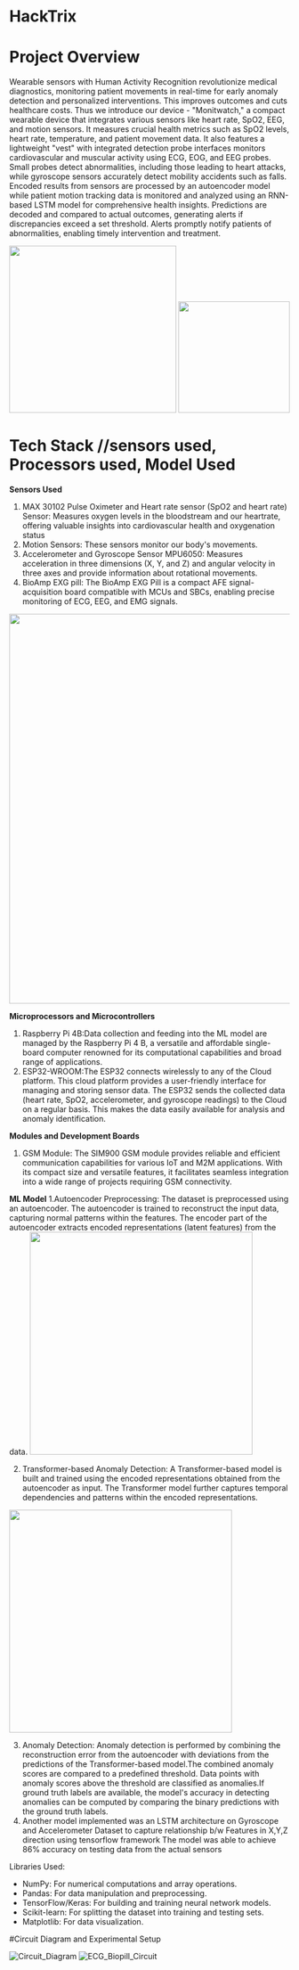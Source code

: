# HackTrix

# Project Overview
Wearable sensors with Human Activity Recognition revolutionize medical diagnostics, monitoring patient movements in real-time for early anomaly detection and personalized interventions. This improves outcomes and cuts healthcare costs. Thus we introduce our device - "Monitwatch," a compact wearable device that integrates various sensors like heart rate, SpO2, EEG, and motion sensors. It measures crucial health metrics such as SpO2 levels, heart rate, temperature, and patient movement data. It also features a lightweight "vest" with integrated detection probe interfaces  monitors cardiovascular and muscular activity using ECG, EOG, and EEG probes. Small probes detect abnormalities, including those leading to heart attacks, while gyroscope sensors accurately detect mobility accidents such as falls. Encoded results from sensors are processed by an autoencoder model while patient motion tracking data is monitored and analyzed using an RNN-based LSTM model for comprehensive health insights. Predictions are decoded and compared to actual outcomes, generating alerts if discrepancies exceed a set threshold. Alerts promptly notify patients of abnormalities, enabling timely intervention and treatment.

<img src = 'https://github.com/SayakRC3/HackTrix/assets/137310893/9d0d9884-e0e7-428b-af6e-b3c4dfbc8d3d' height = 300/>
<img src = 'https://github.com/SayakRC3/HackTrix/assets/137310893/280535e6-81e1-485d-838f-7b52315c556f' height = 200/>


# Tech Stack //sensors used, Processors used, Model Used 
__Sensors Used__
1. MAX 30102 Pulse Oximeter and Heart rate sensor (SpO2 and heart rate) Sensor: Measures oxygen levels in the bloodstream and our heartrate, offering valuable insights into cardiovascular health and oxygenation status
2. Motion Sensors: These sensors monitor our body's movements.
3. Accelerometer and Gyroscope Sensor MPU6050: Measures acceleration in three dimensions (X, Y, and Z) and angular velocity in three axes and provide information about rotational movements.
4. BioAmp EXG pill: The BioAmp EXG Pill is a compact AFE signal-acquisition board compatible with MCUs and SBCs, enabling precise monitoring of ECG, EEG, and EMG signals.
<img src='https://github.com/SayakRC3/HackTrix/assets/137310893/0a8fb0c5-ad62-410d-b309-58b982a5d261' height=700/>

__Microprocessors and Microcontrollers__
1. Raspberry Pi 4B:Data collection and feeding into the ML model are managed by the Raspberry Pi 4 B, a versatile and affordable single-board computer renowned for its computational capabilities and broad range of applications.
2. ESP32-WROOM:The ESP32 connects wirelessly to any of the Cloud platform. This cloud platform provides a user-friendly interface for managing and storing sensor data. The ESP32 sends the collected data (heart rate, SpO2, accelerometer, and gyroscope readings) to the Cloud on a regular basis. This makes the data easily available for analysis and anomaly identification.

__Modules and Development Boards__
1. GSM Module: The SIM900 GSM module provides reliable and efficient communication capabilities for various IoT and M2M applications. With its compact size and versatile features, it facilitates seamless integration into a wide range of projects requiring GSM connectivity.

__ML Model__
1.Autoencoder Preprocessing: The dataset is preprocessed using an autoencoder. The autoencoder is trained to reconstruct the input data, capturing normal patterns within the features. The encoder part of the autoencoder extracts encoded representations (latent features) from the data.
<img src='https://github.com/SayakRC3/HackTrix/assets/137310893/1146f6a3-386c-4650-93ab-2e242883c4c6' height=400/>

2. Transformer-based Anomaly Detection: A Transformer-based model is built and trained using the encoded representations obtained from the autoencoder as input. The Transformer model further captures temporal dependencies and patterns within the encoded representations.
<img src='https://github.com/SayakRC3/HackTrix/assets/137310893/df4a4e49-da08-4313-94fc-ff18fe5dea61' height=400/>

3. Anomaly Detection: Anomaly detection is performed by combining the reconstruction error from the autoencoder with deviations from the predictions of the Transformer-based model.The combined anomaly scores are compared to a predefined threshold. Data points with anomaly scores above the threshold are classified as anomalies.If ground truth labels are available, the model's accuracy in detecting anomalies can be computed by comparing the binary predictions with the ground truth labels.
4. Another model implemented was an LSTM architecture on Gyroscope and Accelerometer Dataset to capture relationship b/w Features in X,Y,Z direction using tensorflow framework
The model was able to achieve 86% accuracy on testing data from the actual sensors

Libraries Used:
- NumPy: For numerical computations and array operations.
- Pandas: For data manipulation and preprocessing.
- TensorFlow/Keras: For building and training neural network models.
- Scikit-learn: For splitting the dataset into training and testing sets.
- Matplotlib: For data visualization.

#Circuit Diagram and Experimental Setup

![Circuit_Diagram](https://github.com/SayakRC3/HackTrix/assets/137310893/45d40255-fe31-4011-8d16-bfe526c1215e)
![ECG_Biopill_Circuit](https://github.com/SayakRC3/HackTrix/assets/137310893/8e9943ce-4e1b-4e67-bca9-94aaad7aa18f)

